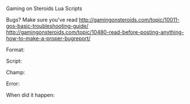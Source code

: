 Gaming on Steroids Lua Scripts

Bugs?
Make sure you've read
http://gamingonsteroids.com/topic/10011-gos-basic-troubleshooting-guide/
http://gamingonsteroids.com/topic/10480-read-before-posting-anything-how-to-make-a-proper-bugreport/


Format:

Script:

Champ:

Error:

When did it happen:
